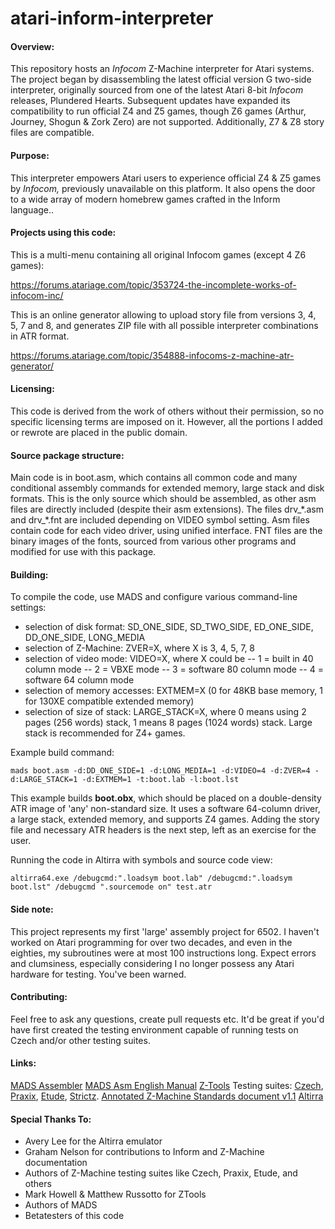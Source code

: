 
# atari-inform-interpreter

#### Overview:
This repository hosts an *Infocom* Z-Machine interpreter for Atari systems. The project began by disassembling
 the latest official version G two-side interpreter, originally sourced from one of the latest Atari 8-bit *Infocom*
 releases, Plundered Hearts. Subsequent updates have expanded its compatibility to run official Z4 and Z5 games,
 though Z6 games (Arthur, Journey, Shogun & Zork Zero) are not supported. Additionally, Z7 & Z8 story files are compatible.

#### Purpose:
This interpreter empowers Atari users to experience official Z4 & Z5 games by *Infocom,* previously unavailable
 on this platform. It also opens the door to a wide array of modern homebrew games crafted in the Inform language..

#### Projects using this code:
This is a multi-menu containing all original Infocom games (except 4 Z6 games):

https://forums.atariage.com/topic/353724-the-incomplete-works-of-infocom-inc/

This is an online generator allowing to upload story file from versions 3, 4, 5, 7 and 8, and generates ZIP file
with all possible interpreter combinations in ATR format.

https://forums.atariage.com/topic/354888-infocoms-z-machine-atr-generator/

#### Licensing:
This code is derived from the work of others without their permission, so no specific licensing terms are 
imposed on it. However, all the portions I added or rewrote are placed in the public domain.

#### Source package structure:
Main code is in boot.asm, which contains all common code and many conditional assembly commands for
extended memory, large stack and disk formats. This is the only source which should be assembled, as other
asm files are directly included (despite their asm extensions).
The files drv_\*.asm and drv_\*.fnt are included depending on VIDEO symbol setting. Asm files contain code for
each video driver, using unified interface. FNT files are the binary images of the fonts, sourced from 
various other programs and modified for use with this package.

#### Building:
To compile the code, use MADS and configure various command-line settings:
 - selection of disk format: SD_ONE_SIDE, SD_TWO_SIDE, ED_ONE_SIDE, DD_ONE_SIDE, LONG_MEDIA
 - selection of Z-Machine: ZVER=X, where X is 3, 4, 5, 7, 8
 - selection of video mode: VIDEO=X, where X could be
 -- 1 = built in 40 column mode
 -- 2 = VBXE mode
 -- 3 = software 80 column mode
 -- 4 = software 64 column mode
 - selection of memory accesses: EXTMEM=X (0 for 48KB base memory, 1 for 130XE compatible extended memory)
 - selection of size of stack: LARGE_STACK=X, where 0 means using 2 pages (256 words) stack, 1 means 8
 pages (1024 words) stack. Large stack is recommended for Z4+ games.

Example build command:

    mads boot.asm -d:DD_ONE_SIDE=1 -d:LONG_MEDIA=1 -d:VIDEO=4 -d:ZVER=4 -d:LARGE_STACK=1 -d:EXTMEM=1 -t:boot.lab -l:boot.lst

This example builds **boot.obx**, which should be placed on a double-density ATR image of 'any' 
non-standard size. It uses a software 64-column driver, a large stack, extended memory, and supports Z4 games.
Adding the story file and necessary ATR headers is the next step, left as an exercise for the user.

Running the code in Altirra with symbols and source code view:

    altirra64.exe /debugcmd:".loadsym boot.lab" /debugcmd:".loadsym boot.lst" /debugcmd ".sourcemode on" test.atr

#### Side note:
This project represents my first 'large' assembly project for 6502. I haven't worked on Atari programming for over two 
decades, and even in the eighties, my subroutines were at most 100 instructions long. Expect errors and clumsiness, 
especially considering I no longer possess any Atari hardware for testing. You've been warned.

#### Contributing:
Feel free to ask any questions, create pull requests etc. It'd be great if you'd have first created the testing environment
capable of running tests on Czech and/or other testing suites.

#### Links:
[MADS Assembler](https://github.com/tebe6502/Mad-Assembler/releases)
[MADS Asm English Manual](https://mads.atari8.info/mads_eng.html)
[Z-Tools](http://www.inform-fiction.org/zmachine/ztools.html)
Testing suites: [Czech](http://ifarchive.org/if-archive/infocom/interpreters/tools/czech_0_8.zip), [Praxix](https://ifarchive.org/if-archive/infocom/interpreters/tools/praxix.zip), [Etude](https://ifarchive.org/if-archive/infocom/interpreters/tools/etude.tar.Z), [Strictz](https://ifarchive.org/if-archive/infocom/interpreters/tools/strictz.inf).
[Annotated Z-Machine Standards document v1.1](https://zspec.jaredreisinger.com/)
[Altirra](https://www.virtualdub.org/altirra.html)

#### Special Thanks To:
- Avery Lee for the Altirra emulator
- Graham Nelson for contributions to Inform and Z-Machine documentation
- Authors of Z-Machine testing suites like Czech, Praxix, Etude, and others
- Mark Howell & Matthew Russotto for ZTools
- Authors of MADS
- Betatesters of this code
